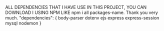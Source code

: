 ALL DEPENDENCIES THAT I HAVE USE IN THIS PROJECT, YOU CAN DOWNLOAD I USING NPM LIKE npm i all packages-name. Thank you very much.
"dependencies": {
    body-parser
    dotenv
    ejs
    express
    express-session
    mysql
    nodemon
  }
